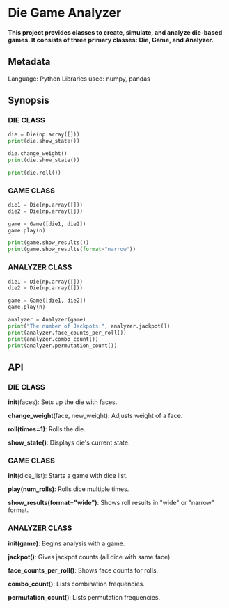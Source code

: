 # Die Game Analyzer

#### This project provides classes to create, simulate, and analyze die-based games. It consists of three primary classes: Die, Game, and Analyzer.

## Metadata

Language: Python
Libraries used: numpy, pandas

## Synopsis

### DIE CLASS


```python
die = Die(np.array([]))
print(die.show_state())

die.change_weight()
print(die.show_state())

print(die.roll()) 
```

### GAME CLASS


```python
die1 = Die(np.array([]))
die2 = Die(np.array([]))

game = Game([die1, die2])
game.play(n)

print(game.show_results())
print(game.show_results(format="narrow"))

```

### ANALYZER CLASS


```python
die1 = Die(np.array([]))
die2 = Die(np.array([]))

game = Game([die1, die2])
game.play(n)

analyzer = Analyzer(game)
print("The number of Jackpots:", analyzer.jackpot())
print(analyzer.face_counts_per_roll())
print(analyzer.combo_count())
print(analyzer.permutation_count())

```

## API

### DIE CLASS

**__init__**(faces): Sets up the die with faces.

**change_weight**(face, new_weight): Adjusts weight of a face.

**roll(times=1)**: Rolls the die.

**show_state()**: Displays die's current state.

### GAME CLASS

__init__(dice_list): Starts a game with dice list.

**play(num_rolls)**: Rolls dice multiple times.

**show_results(format="wide")**: Shows roll results in "wide" or "narrow" format.

### ANALYZER CLASS

**__init__(game)**: Begins analysis with a game.

**jackpot()**: Gives jackpot counts (all dice with same face).

**face_counts_per_roll()**: Shows face counts for rolls.

**combo_count()**: Lists combination frequencies.

**permutation_count()**: Lists permutation frequencies.


```python

```
